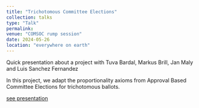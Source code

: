 ```yaml
---
title: "Trichotomous Committee Elections"
collection: talks
type: "Talk"
permalink: 
venue: "COMSOC rump session"
date: 2024-05-26
location: "everywhere on earth"
---
```


Quick presentation about a project with Tuva Bardal, Markus Brill, Jan Maly and Luis Sanchez Fernandez

In this project, we adapt the proportionality axioms from Approval Based Committee Elections for trichotomous ballots. 

[see presentation](https://matthieuhervouin.github.io/files/TPB__rump_.pdf)